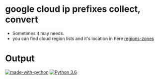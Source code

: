 # google cloud ip prefixes collect, convert
- Sometimes it may needs.
- you can find cloud region lists and it's location in here [regions-zones](https://cloud.google.com/compute/docs/regions-zones)

# Output

[![made-with-python](https://img.shields.io/badge/Made%20with-Python-1f425f.svg)](https://www.python.org/)
[![Python 3.6](https://img.shields.io/badge/python-3.6-blue.svg)](https://www.python.org/downloads/release/python-360/)
